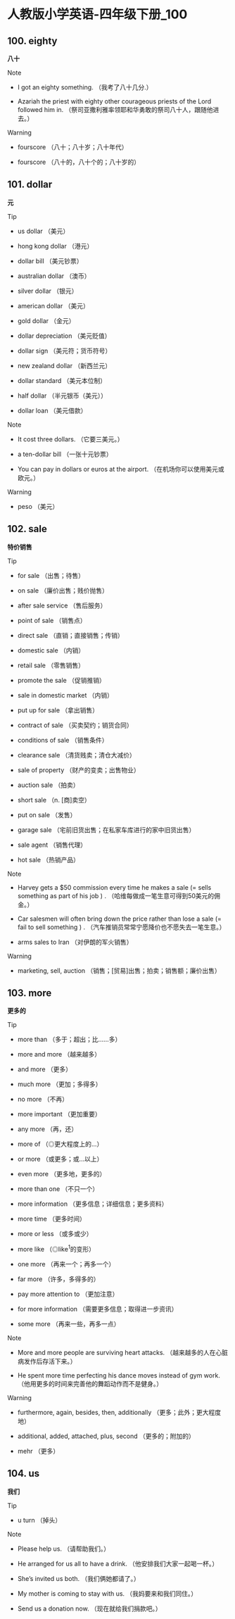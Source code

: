 # 人教版小学英语-四年级下册_100

## 100. eighty

**八十**

> [!NOTE]
>
> - I got an eighty something. （我考了八十几分.）
>
> - Azariah the priest with eighty other courageous priests of the Lord followed him in. （祭司亚撒利雅率领耶和华勇敢的祭司八十人，跟随他进去。）
>

> [!WARNING]
>
> - fourscore （八十；八十岁；八十年代）
>
> - fourscore （八十的，八十个的；八十岁的）
>

## 101. dollar

**元**

> [!TIP]
>
> - us dollar （美元）
>
> - hong kong dollar （港元）
>
> - dollar bill （美元钞票）
>
> - australian dollar （澳币）
>
> - silver dollar （银元）
>
> - american dollar （美元）
>
> - gold dollar （金元）
>
> - dollar depreciation （美元贬值）
>
> - dollar sign （美元符；货币符号）
>
> - new zealand dollar （新西兰元）
>
> - dollar standard （美元本位制）
>
> - half dollar （半元银币（美元））
>
> - dollar loan （美元借款）
>

> [!NOTE]
>
> - It cost three dollars. （它要三美元。）
>
> - a ten-dollar bill （一张十元钞票）
>
> - You can pay in dollars or euros at the airport. （在机场你可以使用美元或欧元。）
>

> [!WARNING]
>
> - peso （美元）
>

## 102. sale

**特价销售**

> [!TIP]
>
> - for sale （出售；待售）
>
> - on sale （廉价出售；贱价抛售）
>
> - after sale service （售后服务）
>
> - point of sale （销售点）
>
> - direct sale （直销；直接销售；传销）
>
> - domestic sale （内销）
>
> - retail sale （零售销售）
>
> - promote the sale （促销推销）
>
> - sale in domestic market （内销）
>
> - put up for sale （拿出销售）
>
> - contract of sale （买卖契约；销货合同）
>
> - conditions of sale （销售条件）
>
> - clearance sale （清货贱卖；清仓大减价）
>
> - sale of property （财产的变卖；出售物业）
>
> - auction sale （拍卖）
>
> - short sale （n. [商]卖空）
>
> - put on sale （发售）
>
> - garage sale （宅前旧货出售；在私家车库进行的家中旧货出售）
>
> - sale agent （销售代理）
>
> - hot sale （热销产品）
>

> [!NOTE]
>
> - Harvey gets a $50 commission every time he makes a sale (= sells something as part of his job ) . （哈维每做成一笔生意可得到50美元的佣金。）
>
> - Car salesmen will often bring down the price rather than lose a sale (= fail to sell something ) . （汽车推销员常常宁愿降价也不愿失去一笔生意。）
>
> - arms sales to Iran （对伊朗的军火销售）
>

> [!WARNING]
>
> - marketing, sell, auction （销售；[贸易]出售；拍卖；销售额；廉价出售）
>

## 103. more

**更多的**

> [!TIP]
>
> - more than （多于；超出；比……多）
>
> - more and more （越来越多）
>
> - and more （更多）
>
> - much more （更加；多得多）
>
> - no more （不再）
>
> - more important （更加重要）
>
> - any more （再，还）
>
> - more of （◎更大程度上的…）
>
> - or more （或更多；或…以上）
>
> - even more （更多地，更多的）
>
> - more than one （不只一个）
>
> - more information （更多信息；详细信息；更多资料）
>
> - more time （更多时间）
>
> - more or less （或多或少）
>
> - more like （◎like<sup>1</sup>的变形）
>
> - one more （再来一个；再多一个）
>
> - far more （许多，多得多的）
>
> - pay more attention to （更加注意）
>
> - for more information （需要更多信息；取得进一步资讯）
>
> - some more （再来一些，再多一点）
>

> [!NOTE]
>
> - More and more people are surviving heart attacks. （越来越多的人在心脏病发作后存活下来。）
>
> - He spent more time perfecting his dance moves instead of gym work. （他用更多的时间来完善他的舞蹈动作而不是健身。）
>

> [!WARNING]
>
> - furthermore, again, besides, then, additionally （更多；此外；更大程度地）
>
> - additional, added, attached, plus, second （更多的；附加的）
>
> - mehr （更多）
>

## 104. us

**我们**

> [!TIP]
>
> - u turn （掉头）
>

> [!NOTE]
>
> - Please help us. （请帮助我们。）
>
> - He arranged for us all to have a drink. （他安排我们大家一起喝一杯。）
>
> - She’s invited us both. （我们俩她都请了。）
>
> - My mother is coming to stay with us. （我妈要来和我们同住。）
>
> - Send us a donation now. （现在就给我们捐款吧。）
>

